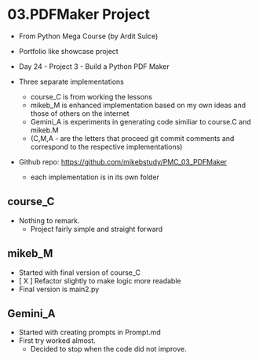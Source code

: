 # 03.PDFMaker Project
- From Python Mega Course (by Ardit Sulce)
- Portfolio like showcase project
- Day 24 - Project 3 - Build a Python PDF Maker 

- Three separate implementations 
  - course_C is from working the lessons
  - mikeb_M is enhanced implementation based on my own ideas and those of others on the internet
  - Gemini_A is experiments in generating code similiar to course.C and mikeb.M
  - (C,M,A - are the letters that proceed git commit comments and correspond to the respective implementations)

- Github repo: https://github.com/mikebstudy/PMC_03_PDFMaker
  - each implementation is in its own folder 

## course_C

- Nothing to remark. 
  - Project fairly simple and straight forward

## mikeb_M
- Started with final version of course_C
- [ X ] Refactor slightly to make logic more readable
- Final version is main2.py

## Gemini_A
- Started with creating prompts in Prompt.md
- First try worked almost.
  - Decided to stop when the code did not improve.

